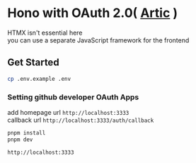 # Hono with OAuth 2.0( [Artic](https://github.com/pilcrowonpaper/arctic) )

HTMX isn't essential here\
you can use a separate JavaScript framework for the frontend

## Get Started

```bash
cp .env.example .env
```

### Setting github developer OAuth Apps

add homepage url `http://localhost:3333`\
callback url `http://localhost:3333/auth/callback`

```bash
pnpm install
pnpm dev
```

```bash
http://localhost:3333
```
